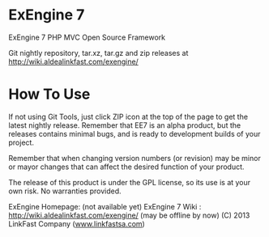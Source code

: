 ExEngine 7
==========

ExEngine 7 PHP MVC Open Source Framework

Git nightly repository, tar.xz, tar.gz and zip releases at http://wiki.aldealinkfast.com/exengine/

How To Use
==========

If not using Git Tools, just click ZIP icon at the top of the page to get the latest nightly release.
Remember that EE7 is an alpha product, but the releases contains minimal bugs, and is ready to development builds of your project.

Remember that when changing version numbers (or revision) may be minor or mayor changes that can affect the desired function of your product.

The release of this product is under the GPL license, so its use is at your own risk. No warranties provided.

ExEngine Homepage: (not available yet)
ExEngine 7 Wiki  : http://wiki.aldealinkfast.com/exengine/ (may be offline by now)
(C) 2013 LinkFast Company (www.linkfastsa.com)